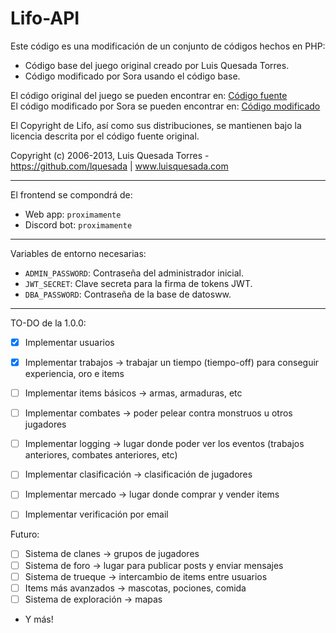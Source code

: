 # Lifo-API

Este código es una modificación de un conjunto de códigos hechos en PHP:
- Código base del juego original creado por Luis Quesada Torres.
- Código modificado por Sora usando el código base.

El código original del juego se pueden encontrar en: [Código fuente](https://github.com/lquesada/LifoSource) \
El código modificado por Sora se pueden encontrar en: [Código modificado](https://github.com/Zaruth/lifo.es)

El Copyright de Lifo, así como sus distribuciones, se mantienen bajo la licencia descrita por el código fuente original.

Copyright (c) 2006-2013, Luis Quesada Torres - https://github.com/lquesada | www.luisquesada.com

------

El frontend se compondrá de:
- Web app: `proximamente`
- Discord bot: `proximamente`

------

Variables de entorno necesarias:
- `ADMIN_PASSWORD`: Contraseña del administrador inicial.
- `JWT_SECRET`: Clave secreta para la firma de tokens JWT.
- `DBA_PASSWORD`: Contraseña de la base de datosww.

------

TO-DO de la 1.0.0:
- [X] Implementar usuarios
- [X] Implementar trabajos -> trabajar un tiempo (tiempo-off) para conseguir experiencia, oro e items
- [ ] Implementar items básicos -> armas, armaduras, etc
- [ ] Implementar combates -> poder pelear contra monstruos u otros jugadores
- [ ] Implementar logging -> lugar donde poder ver los eventos (trabajos anteriores, combates anteriores, etc)
- [ ] Implementar clasificación -> clasificación de jugadores
- [ ] Implementar mercado -> lugar donde comprar y vender items
- [ ] Implementar verificación por email


Futuro:
- [ ] Sistema de clanes -> grupos de jugadores
- [ ] Sistema de foro -> lugar para publicar posts y enviar mensajes
- [ ] Sistema de trueque -> intercambio de items entre usuarios
- [ ] Items más avanzados -> mascotas, pociones, comida
- [ ] Sistema de exploración -> mapas
- Y más!
